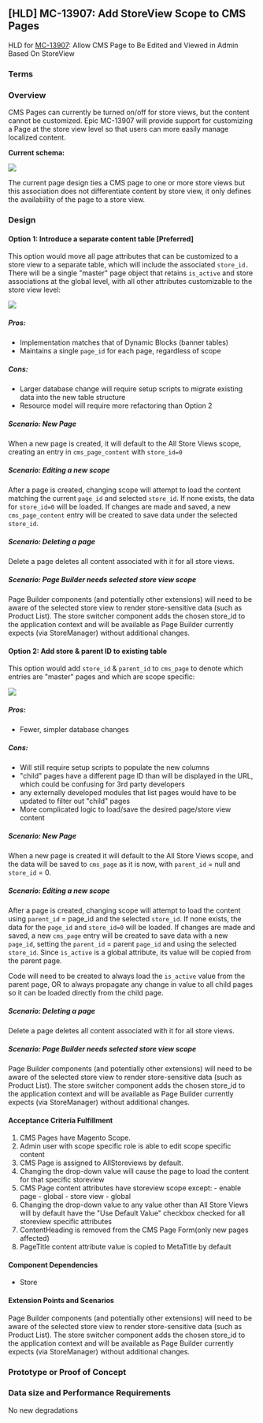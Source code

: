 
## [HLD] MC-13907: Add StoreView Scope to CMS Pages

HLD for [MC-13907](https://jira.corp.magento.com/browse/MC-13907): Allow CMS Page to Be Edited and Viewed in Admin Based On StoreView

### Terms

### Overview
CMS Pages can currently be turned on/off for store views, but the content cannot be customized. Epic MC-13907 will provide support for customizing a Page at the store view level so that users can more easily manage localized content.

**Current schema:**

![](https://wiki.corp.magento.com/download/attachments/115264240/cms_page_schema_current.png?api=v2&version=4)

The current page design ties a CMS page to one or more store views but this association does not differentiate content by store view, it only defines the availability of the page to a store view.

### Design
#### Option 1: Introduce a separate content table [Preferred]
This option would move all page attributes that can be customized to a store view to a separate table, which will include the associated `store_id.` There will be a single "master" page object that retains  `is_active` and store associations at the global level, with all other attributes customizable to the store view level:

![](https://wiki.corp.magento.com/download/attachments/115264240/cms_page_proposed.png?api=v2&version=3)

##### **Pros:**
-   Implementation matches that of Dynamic Blocks (banner tables)
-   Maintains a single `page_id` for each page, regardless of scope

##### **Cons:**
-   Larger database change will require setup scripts to migrate existing data into the new table structure
-   Resource model will require more refactoring than Option 2  

##### Scenario: New Page
When a new page is created, it will default to the All Store Views scope, creating an entry in  `cms_page_content` with `store_id=0`

##### Scenario: Editing a new scope
After a page is created, changing scope will attempt to load the content matching the current `page_id` and selected  `store_id`. If none exists, the data for  `store_id=0` will be loaded. If changes are made and saved, a new  `cms_page_content` entry will be created to save data under the selected  `store_id`.

##### Scenario: Deleting a page
Delete a page deletes all content associated with it for all store views.

##### Scenario: Page Builder needs selected store view scope
Page Builder components (and potentially other extensions) will need to be aware of the selected store view to render store-sensitive data (such as Product List). The store switcher component adds the chosen store_id to the application context and will be available as Page Builder currently expects (via StoreManager) without additional changes.

  

#### Option 2: Add store & parent ID to existing table
This option would add  `store_id` &  `parent_id` to  `cms_page` to denote which entries are "master" pages and which are scope specific:

![](https://wiki.corp.magento.com/download/attachments/115264240/cms_page_proposed_option2.png?api=v2&version=3)

##### **Pros:**
-   Fewer, simpler database changes

##### **Cons:**
-   Will still require setup scripts to populate the new columns
-   "child" pages have a different page ID than will be displayed in the URL, which could be confusing for 3rd party developers
-   any externally developed modules that list pages would have to be updated to filter out "child" pages
-   More complicated logic to load/save the desired page/store view content  

##### Scenario: New Page
When a new page is created it will default to the All Store Views scope, and the data will be saved to `cms_page` as it is now, with `parent_id` = null and `store_id` = 0.

##### Scenario: Editing a new scope
After a page is created, changing scope will attempt to load the content using `parent_id` = page_id and the selected  `store_id`. If none exists, the data for the  `page_id` and  `store_id=0` will be loaded. If changes are made and saved, a new  `cms_page` entry will be created to save data with a new  `page_id`, setting the  `parent_id` = parent  `page_id` and using the selected  `store_id`. Since `is_active` is a global attribute, its value will be copied from the parent page.

Code will need to be created to always load the `is_active` value from the parent page, OR to always propagate any change in value to all child pages so it can be loaded directly from the child page.

##### Scenario: Deleting a page
Delete a page deletes all content associated with it for all store views.

##### Scenario: Page Builder needs selected store view scope
Page Builder components (and potentially other extensions) will need to be aware of the selected store view to render store-sensitive data (such as Product List). The store switcher component adds the chosen store_id to the application context and will be available as Page Builder currently expects (via StoreManager) without additional changes.

#### Acceptance Criteria Fulfillment
1. СMS Pages have Magento Scope.
2.  Admin user with scope specific role is able to edit scope specific content
3.  CMS Page is assigned to AllStoreviews by default.
4.  Changing the drop-down value will cause the page to load the content for that specific storeview
5.  CMS Page content attributes have storeview scope except:
		- enable page - global
		- store view - global
6.  Changing the drop-down value to any value other than All Store Views will by default have the "Use Default Value" checkbox checked for all storeview specific attributes
7.  ContentHeading is removed from the CMS Page Form(only new pages affected)
8.  PageTitle content attribute value is copied to MetaTitle by default

#### Component Dependencies
- Store

#### Extension Points and Scenarios
Page Builder components (and potentially other extensions) will need to be aware of the selected store view to render store-sensitive data (such as Product List). The store switcher component adds the chosen store_id to the application context and will be available as Page Builder currently expects (via StoreManager) without additional changes.

### Prototype or Proof of Concept

### Data size and Performance Requirements
No new degradations
